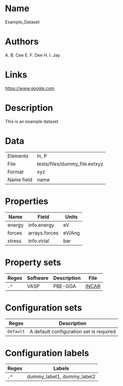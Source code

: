 
# Name

Example_Dataset

# Authors

A. B. Cee
E. F. Dee
H. I. Jay

# Links

https://www.google.com

# Description

This is an example dataset

# Data
|||
|---|---|
|Elements|In, P|
|File|tests/files/dummy_file.extxyz|
|Format|xyz|
|Name field|name|

# Properties

|Name|Field|Units|
|---|---|---|
|energy|info.energy|eV|
|forces|arrays.forces|eV/Ang|
|stress|info.virial|bar|

# Property sets

|Regex|Software|Description|File|
|---|---|----|----|
|`.*`|VASP|PBE-GGA|[INCAR](dummy_file.INCAR)

# Configuration sets

|Regex|Description|
|---|---|
|`Default`|A default configuration set is required|

# Configuration labels

|Regex|Labels|
|---|---|
|`.*`|dummy_label1, dummy_label2|